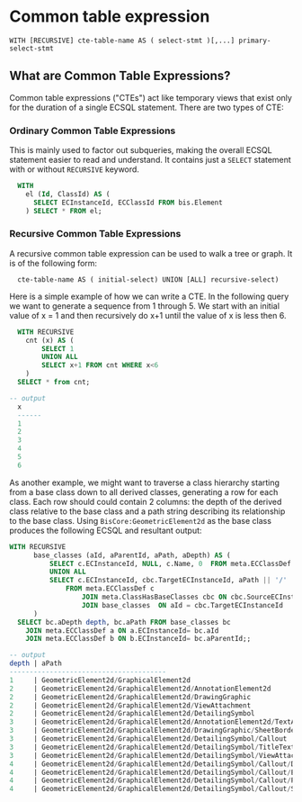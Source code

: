 # Common table expression

```
WITH [RECURSIVE] cte-table-name AS ( select-stmt )[,...] primary-select-stmt
```

## What are Common Table Expressions?
Common table expressions ("CTEs") act like temporary views that exist only for the duration of a single ECSQL statement. There are two types of CTE:

### Ordinary Common Table Expressions
This is mainly used to factor out subqueries, making the overall ECSQL statement easier to read and understand. It contains just a `SELECT` statement with or without `RECURSIVE` keyword.

```sql
  WITH
    el (Id, ClassId) AS (
      SELECT ECInstanceId, ECClassId FROM bis.Element
    ) SELECT * FROM el;
```

### Recursive Common Table Expressions

A recursive common table expression can be used to walk a tree or graph. It is of the following form:

```
  cte-table-name AS ( initial-select) UNION [ALL] recursive-select)
```

Here is a simple example of how we can write a CTE. In the following query we want to generate a sequence from 1 through 5. We start with an initial value of x = 1 and then recursively do x+1 until the value of x is less then 6.

```sql
  WITH RECURSIVE
    cnt (x) AS (
        SELECT 1
        UNION ALL
        SELECT x+1 FROM cnt WHERE x<6
    )
  SELECT * from cnt;

-- output
  x
  ------
  1
  2
  3
  4
  5
  6
```

As another example, we might want to traverse a class hierarchy starting from a base class down to all derived classes, generating a row for each class. Each row should could contain 2 columns: the depth of the derived class relative to the base class and a path string describing its relationship to the base class. Using `BisCore:GeometricElement2d` as the base class produces the following ECSQL and resultant output:

```sql
WITH RECURSIVE
      base_classes (aId, aParentId, aPath, aDepth) AS (
          SELECT c.ECInstanceId, NULL, c.Name, 0  FROM meta.ECClassDef c WHERE c.Name='GeometricElement2d'
          UNION ALL
          SELECT c.ECInstanceId, cbc.TargetECInstanceId, aPath || '/' || c.Name, aDepth + 1
              FROM meta.ECClassDef c
                  JOIN meta.ClassHasBaseClasses cbc ON cbc.SourceECInstanceId = c.ECInstanceId
                  JOIN base_classes  ON aId = cbc.TargetECInstanceId
      )
  SELECT bc.aDepth depth, bc.aPath FROM base_classes bc
	JOIN meta.ECClassDef a ON a.ECInstanceId= bc.aId
	JOIN meta.ECClassDef b ON b.ECInstanceId= bc.aParentId;;

-- output
depth | aPath
---------------------------------------
1     | GeometricElement2d/GraphicalElement2d
2     | GeometricElement2d/GraphicalElement2d/AnnotationElement2d
2     | GeometricElement2d/GraphicalElement2d/DrawingGraphic
2     | GeometricElement2d/GraphicalElement2d/ViewAttachment
2     | GeometricElement2d/GraphicalElement2d/DetailingSymbol
3     | GeometricElement2d/GraphicalElement2d/AnnotationElement2d/TextAnnotation2d
3     | GeometricElement2d/GraphicalElement2d/DrawingGraphic/SheetBorder
3     | GeometricElement2d/GraphicalElement2d/DetailingSymbol/Callout
3     | GeometricElement2d/GraphicalElement2d/DetailingSymbol/TitleText
3     | GeometricElement2d/GraphicalElement2d/DetailingSymbol/ViewAttachmentLabel
4     | GeometricElement2d/GraphicalElement2d/DetailingSymbol/Callout/DetailCallout
4     | GeometricElement2d/GraphicalElement2d/DetailingSymbol/Callout/ElevationCallout
4     | GeometricElement2d/GraphicalElement2d/DetailingSymbol/Callout/PlanCallout
4     | GeometricElement2d/GraphicalElement2d/DetailingSymbol/Callout/SectionCalloutt
```
